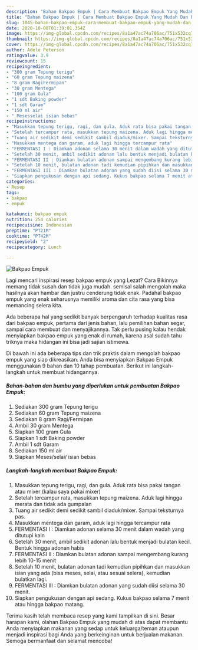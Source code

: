 ```yaml
---
description: "Bahan Bakpao Empuk | Cara Membuat Bakpao Empuk Yang Mudah Dan Praktis"
title: "Bahan Bakpao Empuk | Cara Membuat Bakpao Empuk Yang Mudah Dan Praktis"
slug: 1045-bahan-bakpao-empuk-cara-membuat-bakpao-empuk-yang-mudah-dan-praktis
date: 2020-10-08T01:39:01.354Z
image: https://img-global.cpcdn.com/recipes/8a1a47ac74a706ac/751x532cq70/bakpao-empuk-foto-resep-utama.jpg
thumbnail: https://img-global.cpcdn.com/recipes/8a1a47ac74a706ac/751x532cq70/bakpao-empuk-foto-resep-utama.jpg
cover: https://img-global.cpcdn.com/recipes/8a1a47ac74a706ac/751x532cq70/bakpao-empuk-foto-resep-utama.jpg
author: Adele Peterson
ratingvalue: 3.9
reviewcount: 15
recipeingredient:
- "300 gram Tepung terigu"
- "60 gram Tepung maizena"
- "8 gram RagiFermipan"
- "30 gram Mentega"
- "100 gram Gula"
- "1 sdt Baking powder"
- "1 sdt Garam"
- "150 ml air"
- " Mesesselai isian bebas"
recipeinstructions:
- "Masukkan tepung terigu, ragi, dan gula. Aduk rata bisa pakai tangan atau mixer (kalau saya pakai mixer)"
- "Setelah tercampur rata, masukkan tepung maizena. Aduk lagi hingga merata dan tidak ada gumpalan"
- "Tuang air sedikit demi sedikit sambil diaduk/mixer. Sampai teksturnya pas."
- "Masukkan mentega dan garam, aduk lagi hingga tercampur rata"
- "FERMENTASI I : Diamkan adonan selama 30 menit dalam wadah yang ditutupi kain"
- "Setelah 30 menit, ambil sedikit adonan lalu bentuk menjadi bulatan kecil. Bentuk hingga adonan habis"
- "FERMENTASI II : Diamkan bulatan adonan sampai mengembang kurang lebih 10-15 menit"
- "Setelah 10 menit, bulatan adonan tadi kemudian pipihkan dan masukkan isian yang ada (bisa meses, selai, atau sesuai selera), kemudian bulatkan lagi."
- "FERMENTASI III : Diamkan bulatan adonan yang sudah diisi selama 30 menit."
- "Siapkan pengukusan dengan api sedang. Kukus bakpao selama 7 menit atau hingga bakpao matang."
categories:
- Resep
tags:
- bakpao
- empuk

katakunci: bakpao empuk 
nutrition: 254 calories
recipecuisine: Indonesian
preptime: "PT21M"
cooktime: "PT42M"
recipeyield: "2"
recipecategory: Lunch

---
```



![Bakpao Empuk](https://img-global.cpcdn.com/recipes/8a1a47ac74a706ac/751x532cq70/bakpao-empuk-foto-resep-utama.jpg)

Lagi mencari inspirasi resep bakpao empuk yang Lezat? Cara Bikinnya memang tidak susah dan tidak juga mudah. semisal salah mengolah maka hasilnya akan hambar dan justru cenderung tidak enak. Padahal bakpao empuk yang enak seharusnya memiliki aroma dan cita rasa yang bisa memancing selera kita.

Ada beberapa hal yang sedikit banyak berpengaruh terhadap kualitas rasa dari bakpao empuk, pertama dari jenis bahan, lalu pemilihan bahan segar, sampai cara membuat dan menyajikannya. Tak perlu pusing kalau hendak menyiapkan bakpao empuk yang enak di rumah, karena asal sudah tahu triknya maka hidangan ini bisa jadi sajian istimewa.




Di bawah ini ada beberapa tips dan trik praktis dalam mengolah bakpao empuk yang siap dikreasikan. Anda bisa menyiapkan Bakpao Empuk menggunakan 9 bahan dan 10 tahap pembuatan. Berikut ini langkah-langkah untuk membuat hidangannya.

<!--inarticleads1-->

##### Bahan-bahan dan bumbu yang diperlukan untuk pembuatan Bakpao Empuk:

1. Sediakan 300 gram Tepung terigu
1. Sediakan 60 gram Tepung maizena
1. Sediakan 8 gram Ragi/Fermipan
1. Ambil 30 gram Mentega
1. Siapkan 100 gram Gula
1. Siapkan 1 sdt Baking powder
1. Ambil 1 sdt Garam
1. Sediakan 150 ml air
1. Siapkan  Meses/selai/ isian bebas




<!--inarticleads2-->

##### Langkah-langkah membuat Bakpao Empuk:

1. Masukkan tepung terigu, ragi, dan gula. Aduk rata bisa pakai tangan atau mixer (kalau saya pakai mixer)
1. Setelah tercampur rata, masukkan tepung maizena. Aduk lagi hingga merata dan tidak ada gumpalan
1. Tuang air sedikit demi sedikit sambil diaduk/mixer. Sampai teksturnya pas.
1. Masukkan mentega dan garam, aduk lagi hingga tercampur rata
1. FERMENTASI I : Diamkan adonan selama 30 menit dalam wadah yang ditutupi kain
1. Setelah 30 menit, ambil sedikit adonan lalu bentuk menjadi bulatan kecil. Bentuk hingga adonan habis
1. FERMENTASI II : Diamkan bulatan adonan sampai mengembang kurang lebih 10-15 menit
1. Setelah 10 menit, bulatan adonan tadi kemudian pipihkan dan masukkan isian yang ada (bisa meses, selai, atau sesuai selera), kemudian bulatkan lagi.
1. FERMENTASI III : Diamkan bulatan adonan yang sudah diisi selama 30 menit.
1. Siapkan pengukusan dengan api sedang. Kukus bakpao selama 7 menit atau hingga bakpao matang.




Terima kasih telah membaca resep yang kami tampilkan di sini. Besar harapan kami, olahan Bakpao Empuk yang mudah di atas dapat membantu Anda menyiapkan makanan yang sedap untuk keluarga/teman ataupun menjadi inspirasi bagi Anda yang berkeinginan untuk berjualan makanan. Semoga bermanfaat dan selamat mencoba!
